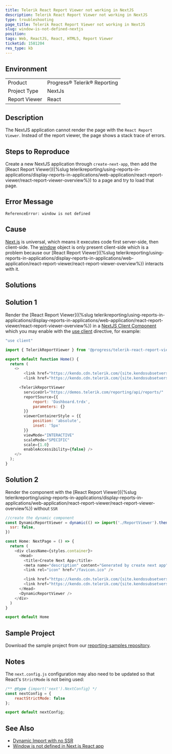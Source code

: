 ```yaml
---
title: Telerik React Report Viewer not working in NextJS
description: Telerik React Report Viewer not working in NextJS
type: troubleshooting
page_title: Telerik React Report Viewer not working in NextJS
slug: window-is-not-defined-nextjs
position: 
tags: Web, ReactJS, React, HTML5, Report Viewer
ticketid: 1581204
res_type: kb
---
```


## Environment
<table>
	<tbody>
		<tr>
			<td>Product</td>
			<td>Progress® Telerik® Reporting</td>
		</tr>
		<tr>
			<td>Project Type</td>
			<td>NextJs</td>
		</tr>
		<tr>
			<td>Report Viewer</td>
			<td>React</td>
		</tr>
	</tbody>
</table>


## Description

The NextJS application cannot render the page with the `React Report Viewer`. Instead of the report viewer, the page shows a stack trace of errors.

## Steps to Reproduce

Create a new NextJS application through `create-next-app`, then add the [React Report Viewer]({%slug telerikreporting/using-reports-in-applications/display-reports-in-applications/web-application/react-report-viewer/react-report-viewer-overview%}) to a page and try to load that page.

## Error Message

````
ReferenceError: window is not defined
````

## Cause

[Next.js](https://nextjs.org/) is universal, which means it executes code first server-side, then client-side. The [window](https://developer.mozilla.org/en-US/docs/Web/API/Window) object is only present client-side which is a problem because our [React Report Viewer]({%slug telerikreporting/using-reports-in-applications/display-reports-in-applications/web-application/react-report-viewer/react-report-viewer-overview%}) interacts with it. 

## Solutions

## Solution 1

Render the [React Report Viewer]({%slug telerikreporting/using-reports-in-applications/display-reports-in-applications/web-application/react-report-viewer/react-report-viewer-overview%}) in a [NextJS Client Component](https://nextjs.org/docs/app/building-your-application/rendering/client-components) which you may enable with the [use client](https://nextjs.org/docs/app/api-reference/directives/use-client) directive, for example:

````JavaScript
"use client"

import { TelerikReportViewer } from '@progress/telerik-react-report-viewer'

export default function Home() {
  return (
    <>
        <link href="https://kendo.cdn.telerik.com/{site.kendosubsetversion}/styles/kendo.common.min.css" rel="stylesheet" />
        <link href="https://kendo.cdn.telerik.com/{site.kendosubsetversion}/styles/kendo.blueopal.min.css" rel="stylesheet" />

      <TelerikReportViewer
        serviceUrl="https://demos.telerik.com/reporting/api/reports/"
        reportSource={{
            report: 'Dashboard.trdx',
            parameters: {}
        }}
        viewerContainerStyle = {{
            position: 'absolute',
            inset: '5px'
        }}
        viewMode="INTERACTIVE"
        scaleMode="SPECIFIC"
        scale={1.0}
        enableAccessibility={false} />
    </>
  );
}

````

## Solution 2

Render the component with the [React Report Viewer]({%slug telerikreporting/using-reports-in-applications/display-reports-in-applications/web-application/react-report-viewer/react-report-viewer-overview%}) without `SSR`

````JavaScript
//create the dynamic component
const DynamicReportViewer = dynamic(() => import('./ReportViewer').then(mod => mod.ReportViewer), {
  ssr: false,
})

const Home: NextPage = () => {
  return (
    <div className={styles.container}>
      <Head>
        <title>Create Next App</title>
        <meta name="description" content="Generated by create next app" />
        <link rel="icon" href="/favicon.ico" />

        <link href="https://kendo.cdn.telerik.com/{site.kendosubsetversion}/styles/kendo.common.min.css" rel="stylesheet" />
        <link href="https://kendo.cdn.telerik.com/{site.kendosubsetversion}/styles/kendo.blueopal.min.css" rel="stylesheet" />
      </Head>
      <DynamicReportViewer />
    </div>
  )
}

export default Home
````

## Sample Project

Download the sample project from our [reporting-samples repository](https://github.com/telerik/reporting-samples/tree/master/nextjs-telerik-rv-example).

## Notes

The `next.config.js` configuration may also need to be updated so that React's `StrictMode` is not being used:

````JavaScript
/** @type {import('next').NextConfig} */
const nextConfig = {
    reactStrictMode: false
};

export default nextConfig;
````

## See Also

* [Dynamic Import with no SSR](https://nextjs.org/docs/advanced-features/dynamic-import#with-no-ssr)
* [Window is not defined in Next.js React app](https://stackoverflow.com/questions/55151041/window-is-not-defined-in-next-js-react-app)
